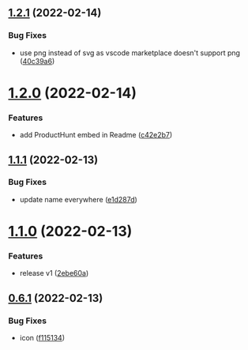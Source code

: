 ## [1.2.1](https://github.com/avneesh0612/react-nextjs-snippets/compare/v1.2.0...v1.2.1) (2022-02-14)


### Bug Fixes

* use png instead of svg as vscode marketplace doesn't support png ([40c39a6](https://github.com/avneesh0612/react-nextjs-snippets/commit/40c39a6e4d3c08fe8a6f24fc857ffdd93eafd383))



# [1.2.0](https://github.com/avneesh0612/react-nextjs-snippets/compare/v1.1.1...v1.2.0) (2022-02-14)


### Features

* add ProductHunt embed in Readme ([c42e2b7](https://github.com/avneesh0612/react-nextjs-snippets/commit/c42e2b716a2c5d034636eae6727631378daea01b))



## [1.1.1](https://github.com/avneesh0612/react-nextjs-snippets/compare/v1.1.0...v1.1.1) (2022-02-13)


### Bug Fixes

* update name everywhere ([e1d287d](https://github.com/avneesh0612/react-nextjs-snippets/commit/e1d287da4dc55304d9d805e3e002574c92109c74))



# [1.1.0](https://github.com/avneesh0612/react-nextjs-snippets/compare/v0.6.1...v1.1.0) (2022-02-13)


### Features

* release v1 ([2ebe60a](https://github.com/avneesh0612/react-nextjs-snippets/commit/2ebe60a3dbc0a7d985756f69404a90456d761d5c))



## [0.6.1](https://github.com/avneesh0612/react-nextjs-snippets/compare/v0.5.0...v0.6.1) (2022-02-13)


### Bug Fixes

* icon ([f115134](https://github.com/avneesh0612/react-nextjs-snippets/commit/f11513440b1d89b32d555d5defecec3494c44cd2))



